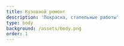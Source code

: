 ```yaml
---
title: Кузовной ремонт
description: 'Покраска, стапельные работы'
type: body
background: /assets/body.png
order: 1
---
```

